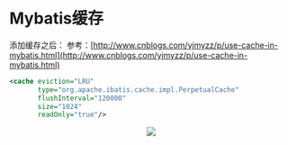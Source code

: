 # Mybatis缓存

添加缓存之后：
参考：[http://www.cnblogs.com/yjmyzz/p/use-cache-in-mybatis.html](http://www.cnblogs.com/yjmyzz/p/use-cache-in-mybatis.html)
```xml
<cache eviction="LRU"
       type="org.apache.ibatis.cache.impl.PerpetualCache"
       flushInterval="120000"
       size="1024"
       readOnly="true"/>
```

<div align="center">

![](http://ohlrxdl4p.bkt.clouddn.com/images/20170924081447.png)

</div>


